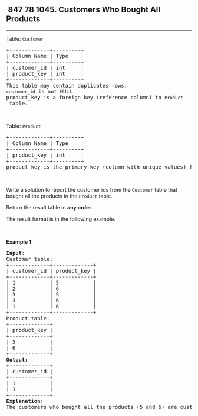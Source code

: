 <h2> 847 78
1045. Customers Who Bought All Products</h2><hr><div><p>Table: <code>Customer</code></p>

<pre>+-------------+---------+
| Column Name | Type    |
+-------------+---------+
| customer_id | int     |
| product_key | int     |
+-------------+---------+
This table may contain duplicates rows. 
<code>customer_id</code> is not NULL<code>.</code>
product_key is a foreign key (reference column) to <code>Product</code> table.
</pre>

<p>&nbsp;</p>

<p>Table: <code>Product</code></p>

<pre>+-------------+---------+
| Column Name | Type    |
+-------------+---------+
| product_key | int     |
+-------------+---------+
product_key is the primary key (column with unique values) for this table.
</pre>

<p>&nbsp;</p>

<p>Write a solution to report the customer ids from the <code>Customer</code> table that bought all the products in the <code>Product</code> table.</p>

<p>Return the result table in <strong>any order</strong>.</p>

<p>The&nbsp;result format is in the following example.</p>

<p>&nbsp;</p>
<p><strong class="example">Example 1:</strong></p>

<pre><strong>Input:</strong> 
Customer table:
+-------------+-------------+
| customer_id | product_key |
+-------------+-------------+
| 1           | 5           |
| 2           | 6           |
| 3           | 5           |
| 3           | 6           |
| 1           | 6           |
+-------------+-------------+
Product table:
+-------------+
| product_key |
+-------------+
| 5           |
| 6           |
+-------------+
<strong>Output:</strong> 
+-------------+
| customer_id |
+-------------+
| 1           |
| 3           |
+-------------+
<strong>Explanation:</strong> 
The customers who bought all the products (5 and 6) are customers with IDs 1 and 3.
</pre>
</div>